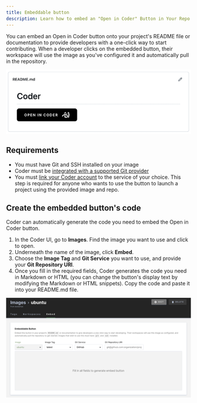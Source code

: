 ```yaml
---
title: Embeddable button
description: Learn how to embed an "Open in Coder" Button in Your Repo
---
```


You can embed an Open in Coder button onto your project's README file or
documentation to provide developers with a one-click way to start contributing.
When a developer clicks on the embedded button, their workspace will use the
image as you've configured it and automatically pull in the repository.

![The Embed Button](../assets/images/embed-1.png)

## Requirements

- You must have Git and SSH installed on your image
- Coder must be [integrated with a supported Git provider](../admin/git.md)
- You must
  [link your Coder account](../workspaces/preferences.md#linked-accounts) to the
  service of your choice. This step is required for anyone who wants to use the
  button to launch a project using the provided image and repo.

## Create the embedded button's code

Coder can automatically generate the code you need to embed the Open in Coder
button.

1. In the Coder UI, go to **Images**. Find the image you want to use and click
   to open.
1. Underneath the name of the image, click **Embed**.
1. Choose the **Image Tag** and **Git Service** you want to use, and provide
   your **Git Repository URI**.
1. Once you fill in the required fields, Coder generates the code you need in
   Markdown or HTML (you can change the button's display text by modifying the
   Markdown or HTML snippets). Copy the code and paste it into your README.md
   file.

![Create embed button](../assets/images/embed-2.png)
